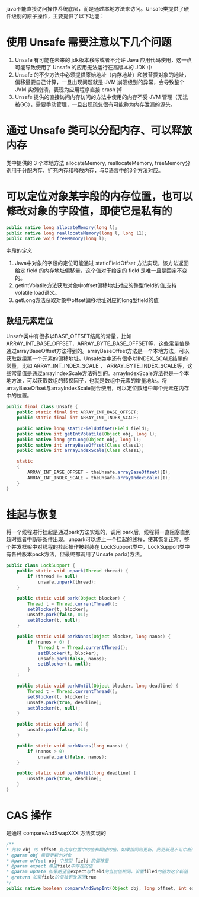 java不能直接访问操作系统底层，而是通过本地方法来访问。Unsafe类提供了硬件级别的原子操作，主要提供了以下功能：

# 使用 Unsafe 需要注意以下几个问题
1. Unsafe 有可能在未来的 jdk版本移除或者不允许 Java 应用代码使用，这一点可能导致使用了 Unsafe 的应用无法运行在高版本的 JDK 中
2. Unsafe 的不少方法中必须提供原始地址（内存地址）和被替换对象的地址，偏移量要自己计算，一旦出现问题就是 JVM 崩溃级别的异常，会导致整个 JVM 实例崩溃，表现为应用程序直接 crash 掉
3. Unsafe 提供的直接访问内存访问的方法中使用的内存不受 JVM 管理（无法被GC），需要手动管理，一旦出现疏忽很有可能称为内存泄漏的源头。

# 通过 Unsafe 类可以分配内存、可以释放内存
类中提供的 3 个本地方法 allocateMemory, reallocateMemory, freeMemory分别用于分配内存，扩充内存和释放内存，与C语言中的3个方法对应。

# 可以定位对象某字段的内存位置，也可以修改对象的字段值，即使它是私有的
```java
public native long allocateMemory(long l);
public native long reallocateMemory(long l, long l1);
public native void freeMemory(long l);
```
字段的定义
1. Java中对象的字段的定位可能通过 staticFieldOffset 方法实现，该方法返回给定 field 的内存地址偏移量，这个值对于给定的 field 是唯一且是固定不变的。
2. getIntVolatile方法获取对象中offset偏移地址对应的整型field的值,支持volatile load语义。
3. getLong方法获取对象中offset偏移地址对应的long型field的值

## 数组元素定位
Unsafe类中有很多以BASE_OFFSET结尾的常量，比如ARRAY_INT_BASE_OFFSET，ARRAY_BYTE_BASE_OFFSET等，这些常量值是通过arrayBaseOffset方法得到的。arrayBaseOffset方法是一个本地方法，可以获取数组第一个元素的偏移地址。Unsafe类中还有很多以INDEX_SCALE结尾的常量，比如 ARRAY_INT_INDEX_SCALE ， ARRAY_BYTE_INDEX_SCALE等，这些常量值是通过arrayIndexScale方法得到的。arrayIndexScale方法也是一个本地方法，可以获取数组的转换因子，也就是数组中元素的增量地址。将arrayBaseOffset与arrayIndexScale配合使用，可以定位数组中每个元素在内存中的位置。
```java
public final class Unsafe {
    public static final int ARRAY_INT_BASE_OFFSET;
    public static final int ARRAY_INT_INDEX_SCALE;

    public native long staticFieldOffset(Field field);
    public native int getIntVolatile(Object obj, long l);
    public native long getLong(Object obj, long l);
    public native int arrayBaseOffset(Class class1);
    public native int arrayIndexScale(Class class1);

    static 
    {
        ARRAY_INT_BASE_OFFSET = theUnsafe.arrayBaseOffset([I);
        ARRAY_INT_INDEX_SCALE = theUnsafe.arrayIndexScale([I);
    }
}
```

# 挂起与恢复
将一个线程进行挂起是通过park方法实现的，调用 park后，线程将一直阻塞直到超时或者中断等条件出现。unpark可以终止一个挂起的线程，使其恢复正常。整个并发框架中对线程的挂起操作被封装在 LockSupport类中，LockSupport类中有各种版本pack方法，但最终都调用了Unsafe.park()方法。
```java
public class LockSupport {
    public static void unpark(Thread thread) {
        if (thread != null) 
            unsafe.unpark(thread);
    }

    public static void park(Object blocker) {
        Thread t = Thread.currentThread();
        setBlocker(t, blocker);
        unsafe.park(false, 0L);
        setBlocker(t, null);
    }

    public static void parkNanos(Object blocker, long nanos) {
        if (nanos > 0) {
            Thread t = Thread.currentThread();
            setBlocker(t, blocker);
            unsafe.park(false, nanos);
            setBlocker(t, null);
        }
    }

    public static void parkUntil(Object blocker, long deadline) {
        Thread t = Thread.currentThread();
        setBlocker(t, blocker);
        unsafe.park(true, deadline);
        setBlocker(t, null);
    }

    public static void park() {
        unsafe.park(false, 0L);
    }

    public static void parkNanos(long nanos) {
        if (nanos > 0)
            unsafe.park(false, nanos);
    }

    public static void parkUntil(long deadline) {
        unsafe.park(true, deadline);
    }
}
```

# CAS 操作
是通过 compareAndSwapXXX 方法实现的
```java
/**
* 比较 obj 的 offset 处内存位置中的值和期望的值，如果相同则更新。此更新是不可中断的
* @param obj 需要更新的对象
* @param offset obj 中整型 field 的偏移量
* @param expect 希望field中存在的值
* @param update 如果期望值expect与field的当前值相同，设置filed的值为这个新值
* @return 如果field的值被更改返回true
*/
public native boolean compareAndSwapInt(Object obj, long offset, int expect, int update);
```